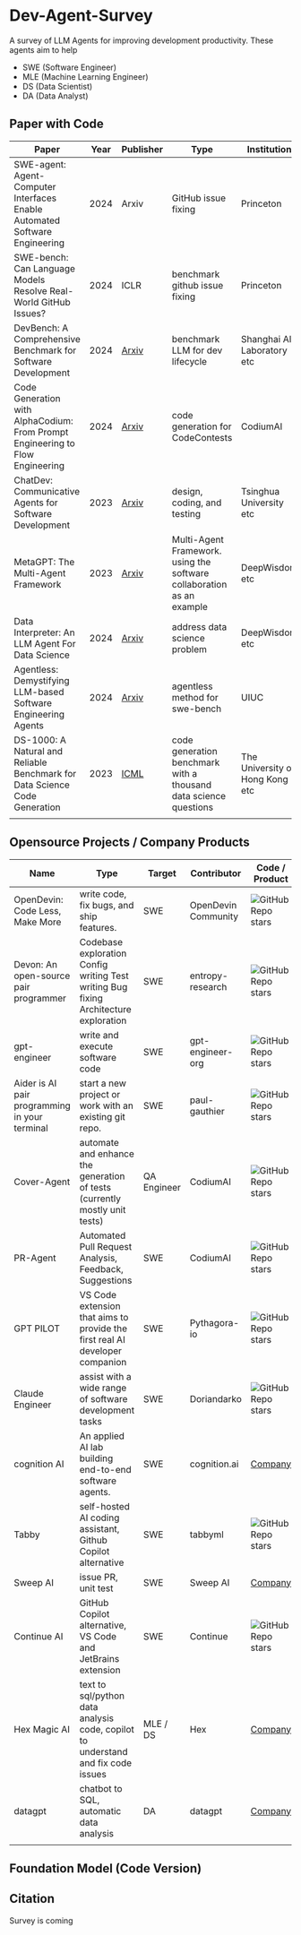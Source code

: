 # Dev-Agent-Survey

A survey of LLM Agents for improving development productivity. These agents aim to help

- SWE (Software Engineer)
- MLE (Machine Learning Engineer)
- DS (Data Scientist)
- DA (Data Analyst)




## Paper with Code

| Paper                                                                         | Year | Publisher                                                    | Type                                                                  | Institution                     | Code                                                                              |
|-------------------------------------------------------------------------------|------|--------------------------------------------------------------|-----------------------------------------------------------------------|---------------------------------|-----------------------------------------------------------------------------------|
| SWE-agent: Agent-Computer Interfaces Enable Automated Software Engineering    | 2024 | Arxiv                                                        | GitHub issue fixing                                                   | Princeton                       | ![GitHub Repo stars](https://img.shields.io/github/stars/princeton-nlp/SWE-agent) |
| SWE-bench: Can Language Models Resolve Real-World GitHub Issues?              | 2024 | ICLR                                                         | benchmark github issue fixing                                         | Princeton                       | ![GitHub Repo stars](https://img.shields.io/github/stars/princeton-nlp/SWE-bench) |
| DevBench: A Comprehensive Benchmark for Software Development                  | 2024 | [Arxiv](https://arxiv.org/abs/2403.08604)                    | benchmark LLM for dev lifecycle                                       | Shanghai AI Laboratory etc      | ![GitHub Repo stars](https://img.shields.io/github/stars/open-compass/DevBench)   |
| Code Generation with AlphaCodium: From Prompt Engineering to Flow Engineering | 2024 | [Arxiv](https://arxiv.org/abs/2401.08500)                    | code generation for CodeContests                                      | CodiumAI                        | ![GitHub Repo stars](https://img.shields.io/github/stars/Codium-ai/AlphaCodium)   |
| ChatDev: Communicative Agents for Software Development                        | 2023 | [Arxiv](https://arxiv.org/abs/2307.07924)                    | design, coding, and testing                                           | Tsinghua University etc         | ![GitHub Repo stars](https://img.shields.io/github/stars/OpenBMB/ChatDev)         |
| MetaGPT: The Multi-Agent Framework                                            | 2023 | [Arxiv](https://arxiv.org/abs/2308.00352)                    | Multi-Agent Framework. using the software collaboration as an example | DeepWisdom etc                  | ![GitHub Repo stars](https://img.shields.io/github/stars/geekan/MetaGPT)          |
| Data Interpreter: An LLM Agent For Data Science                               | 2024 | [Arxiv](https://arxiv.org/abs/2402.18679)                    | address data science problem                                          | DeepWisdom etc                  | ![GitHub Repo stars](https://img.shields.io/github/stars/geekan/MetaGPT)          |
| Agentless: Demystifying LLM-based Software Engineering Agents                 | 2024 | [Arxiv](https://arxiv.org/abs/2407.01489)                    | agentless method for swe-bench                                        | UIUC                            | ![GitHub Repo stars](https://img.shields.io/github/stars/OpenAutoCoder/Agentless) |
| DS-1000: A Natural and Reliable Benchmark for Data Science Code Generation    | 2023 | [ICML](https://proceedings.mlr.press/v202/lai23b/lai23b.pdf) | code generation benchmark with a thousand data science questions      | The University of Hong Kong etc | ![GitHub Repo stars](https://img.shields.io/github/stars/xlang-ai/DS-1000)        |
|                                                                               |      |                                                              |                                                                       |                                 |                                                                                   |



## Opensource Projects / Company Products

| Name                                          | Type                                                                                 | Target      | Contributor         | Code / Product                                                                          |
|-----------------------------------------------|--------------------------------------------------------------------------------------|-------------|---------------------|-----------------------------------------------------------------------------------------|
| OpenDevin: Code Less, Make More               | write code, fix bugs, and ship features.                                             | SWE         | OpenDevin Community | ![GitHub Repo stars](https://img.shields.io/github/stars/OpenDevin/OpenDevin)           |
| Devon: An open-source pair programmer         | Codebase exploration Config writing Test writing Bug fixing Architecture exploration | SWE         | entropy-research    | ![GitHub Repo stars](https://img.shields.io/github/stars/entropy-research/Devon)        |
| gpt-engineer                                  | write and execute software code                                                      | SWE         | gpt-engineer-org    | ![GitHub Repo stars](https://img.shields.io/github/stars/gpt-engineer-org/gpt-engineer) |
| Aider is AI pair programming in your terminal | start a new project or work with an existing git repo.                               | SWE         | paul-gauthier       | ![GitHub Repo stars](https://img.shields.io/github/stars/paul-gauthier/aider)           |
| Cover-Agent                                   | automate and enhance the generation of tests (currently mostly unit tests)           | QA Engineer | CodiumAI            | ![GitHub Repo stars](https://img.shields.io/github/stars/Codium-ai/cover-agent)         |
| PR-Agent                                      | Automated Pull Request Analysis, Feedback, Suggestions                               | SWE         | CodiumAI            | ![GitHub Repo stars](https://img.shields.io/github/stars/Codium-ai/pr-agent)            |
| GPT PILOT                                     | VS Code extension that aims to provide the first real AI developer companion         | SWE         | Pythagora-io        | ![GitHub Repo stars](https://img.shields.io/github/stars/Pythagora-io/gpt-pilot)        |
| Claude Engineer                               | assist with a wide range of software development tasks                               | SWE         | Doriandarko         | ![GitHub Repo stars](https://img.shields.io/github/stars/Doriandarko/claude-engineer)   |
| cognition AI                                  | An applied AI lab building end-to-end software agents.                               | SWE         | cognition.ai        | [Company](https://www.cognition.ai/)                                                    |
| Tabby                                         | self-hosted AI coding assistant, Github Copilot alternative                          | SWE         | tabbyml             | ![GitHub Repo stars](https://img.shields.io/github/stars/TabbyML/tabby)                 |
| Sweep AI                                      | issue PR, unit test                                                                  | SWE         | Sweep AI            | [Company](https://sweep.dev/)                                                           |
| Continue AI                                   | GitHub Copilot alternative, VS Code and JetBrains extension                          | SWE         | Continue            | ![GitHub Repo stars](https://img.shields.io/github/stars/continuedev/continue)          |
| Hex Magic AI                                  | text to sql/python data analysis code, copilot to understand and fix code issues     | MLE / DS    | Hex                 | [Company](https://hex.tech/product/magic-ai/)                                           |
| datagpt                                       | chatbot to SQL, automatic data analysis                                              | DA          | datagpt             | [Company](https://datagpt.com/)                                                         |
|                                               |                                                                                      |             |                     |                                                                                         |






## Foundation Model (Code Version)




## Citation

Survey is coming
